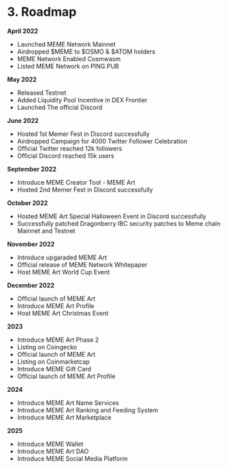 # 3. Roadmap

**April 2022**

* Launched MEME Network Mainnet
* Airdropped $MEME to $OSMO & $ATOM holders&#x20;
* MEME Network Enabled Cosmwasm&#x20;
* Listed MEME Network on PING.PUB

**May 2022**

* Released Testnet&#x20;
* Added Liquidity Pool Incentive in DEX Frontier&#x20;
* Launched The official Discord

**June 2022**

* Hosted 1st Memer Fest in Discord successfully&#x20;
* Airdropped Campaign for 4000 Twitter Follower Celebration
* Official Twitter reached 12k followers
* Official Discord reached 15k users

**September 2022**

* Introduce MEME Creator Tool - MEME Art
* Hosted 2nd Memer Fest in Discord successfully&#x20;

**October 2022**

* Hosted MEME Art Special Halloween Event in Discord successfully&#x20;
* Successfully patched Dragonberry IBC security patches to Meme chain Mainnet and Testnet

**November 2022**

* Introduce upgaraded MEME Art
* Official release of MEME Network Whitepaper
* Host MEME Art World Cup Event

**December 2022**

* Official launch of MEME Art
* Introduce MEME Art Profile
* Host MEME Art Christmas Event

**2023**

* Introduce MEME Art Phase 2
* Listing on Coingecko
* Official launch of MEME Art
* Listing on Coinmarketcap
* Introduce MEME Gift Card
* Official launch of MEME Art Profile&#x20;

**2024**

* Introduce MEME Art Name Services
* Introduce MEME Art Ranking and Feeding System
* Introduce MEME Art Marketplace

**2025**

* Introduce MEME Wallet
* Introduce MEME Art DAO
* Introduce MEME Social Media Platform



